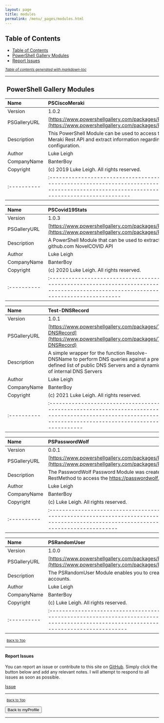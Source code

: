```yaml
---
layout: page
title: modules
permalink: /menu/_pages/modules.html
---
```


## Table of Contents

- [Table of Contents](#table-of-contents)
- [PowerShell Gallery Modules](#powershell-gallery-modules)
- [Report Issues](#report-issues)

<small><i><a href='http://ecotrust-canada.github.io/markdown-toc/'>Table of contents generated with markdown-toc</a></i></small>

---

## <i class="fas fa-door-open" aria-hidden="true" style="color: black; margin-right:5px;"></i>PowerShell Gallery Modules

| Name         | PSCiscoMeraki                                                                                                                                                        |
| :----------- | :------------------------------------------------------------------------------------------------------------------------------------------------------------------- |
| Version      | 1.0.2                                                                                                                                                                |
| PSGalleryURL | [https://www.powershellgallery.com/packages/PSCiscoMeraki](https://www.powershellgallery.com/packages/PSCiscoMeraki)                                                 |
| Description  | This PowerShell Module can be used to access the Cisco Meraki Rest API and extract information regarding the configuration.                                          |
| Author       | Luke Leigh                                                                                                                                                           |
| CompanyName  | BanterBoy                                                                                                                                                            |
| Copyright    | (c) 2019 Luke Leigh. All rights reserved.                                                                                                                            |
| :----------  | :------------------------------------------------------------------------------------------------------------------------------------------------------------------- |

| Name         | PSCovid19Stats                                                                                                                                                       |
| :----------- | :------------------------------------------------------------------------------------------------------------------------------------------------------------------- |
| Version      | 1.0.3                                                                                                                                                                |
| PSGalleryURL | [https://www.powershellgallery.com/packages/PSCovid19Stats](https://www.powershellgallery.com/packages/PSCovid19Stats)                                               |
| Description  | A PowerShell Module that can be used to extract data from the github.com NovelCOVID API                                                                              |
| Author       | Luke Leigh                                                                                                                                                           |
| CompanyName  | BanterBoy                                                                                                                                                            |
| Copyright    | (c) 2020 Luke Leigh. All rights reserved.                                                                                                                            |
| :----------  | :------------------------------------------------------------------------------------------------------------------------------------------------------------------- |

| Name         | Test-DNSRecord                                                                                                                                                       |
| :----------- | :------------------------------------------------------------------------------------------------------------------------------------------------------------------- |
| Version      | 1.0.1                                                                                                                                                                |
| PSGalleryURL | [https://www.powershellgallery.com/packages/Test-DNSRecord](https://www.powershellgallery.com/packages/Test-DNSRecord)                                               |
| Description  | A simple wrapper for the function Resolve-DNSName to perform DNS queries against a pre-defined list of public DNS Servers and a dynamic list of internal DNS Servers |
| Author       | Luke Leigh                                                                                                                                                           |
| CompanyName  | BanterBoy                                                                                                                                                            |
| Copyright    | (c) 2021 Luke Leigh. All rights reserved.                                                                                                                            |
| :----------  | :------------------------------------------------------------------------------------------------------------------------------------------------------------------- |

| Name         | PSPasswordWolf                                                                                                                                                       |
| :----------- | :------------------------------------------------------------------------------------------------------------------------------------------------------------------- |
| Version      | 0.0.1                                                                                                                                                                |
| PSGalleryURL | [https://www.powershellgallery.com/packages/PSPasswordWolf](https://www.powershellgallery.com/packages/PSPasswordWolf)                                               |
| Description  | The PasswordWolf Password Module was created using Invoke-RestMethod to access the https://passwordwolf.com API                                                      |
| Author       | Luke Leigh                                                                                                                                                           |
| CompanyName  | BanterBoy                                                                                                                                                            |
| Copyright    | (c) Luke Leigh. All rights reserved.                                                                                                                                 |
| :----------  | :------------------------------------------------------------------------------------------------------------------------------------------------------------------- |

| Name         | PSRandomUser                                                                                                                                                         |
| :----------- | :------------------------------------------------------------------------------------------------------------------------------------------------------------------- |
| Version      | 1.0.0                                                                                                                                                                |
| PSGalleryURL | [https://www.powershellgallery.com/packages/PSRandomUser](https://www.powershellgallery.com/packages/PSRandomUser)                                                   |
| Description  | The PSRandomUser Module enables you to create random user accounts.                                                                                                  |
| Author       | Luke Leigh                                                                                                                                                           |
| CompanyName  | BanterBoy                                                                                                                                                            |
| Copyright    | (c) Luke Leigh. All rights reserved.                                                                                                                                 |
| :----------  | :------------------------------------------------------------------------------------------------------------------------------------------------------------------- |

<span style="font-size:11px;"><a href="#"><i class="fas fa-caret-up" aria-hidden="true" style="color: white; margin-right:5px;"></i>Back to Top</a></span>

---

#### Report Issues

You can report an issue or contribute to this site on <a href="https://github.com/BanterBoy/scripts-blog/issues">GitHub</a>. Simply click the button below and add any relevant notes. I will attempt to respond to all issues as soon as possible.

<!-- Place this tag where you want the button to render. -->

<a class="github-button" href="https://github.com/BanterBoy/scripts-blog/issues/new?title=myProfile.zip&body=There is a problem with this file. Please find details below." data-show-count="true" aria-label="Issue BanterBoy/scripts-blog on GitHub">Issue</a>

---

<span style="font-size:11px;"><a href="#"><i class="fas fa-caret-up" aria-hidden="true" style="color: white; margin-right:5px;"></i>Back to Top</a></span>

<a href="/menu/_pages/myprofile.html">
    <button class="btn">
        <i class='fas fa-reply'>
        </i>
            Back to myProfile
    </button>
</a>

---

[1]: http://ecotrust-canada.github.io/markdown-toc
[2]: https://github.com/googlearchive/code-prettify
